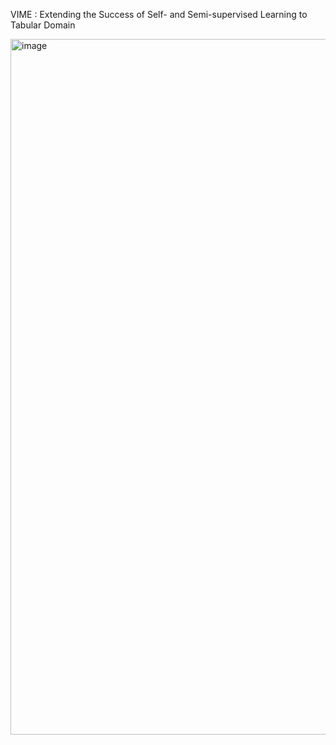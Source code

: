 VIME : Extending the Success of Self- and Semi-supervised Learning to Tabular Domain

<img width="1113" alt="image" src="https://user-images.githubusercontent.com/49870977/229266080-ececffc1-178e-47e0-b125-2b81270bef54.png">
